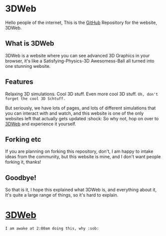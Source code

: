 # 3DWeb
Hello people of the internet, This is the [GitHub](https://github.com) Repository for the website, 3DWeb.

## What is 3DWeb
3DWeb is a website where you can see advanced 3D Graphics in your browser, it's like a Satisfying-Physics-3D Awesomess-Ball all turned into one stunning website.

## Features

Relaxing 3D simulations.
Cool 3D stuff.
Even more cool 3D stuff.
`Oh, don't forget the cool 3D Schtuff.`

But seriously, we have lots of pages, and lots of different simulations that you can interact with and watch, and this website is one of the only websites left that actually gets updated :shock:
So why not, hop on over to [3DWeb](https://pxslgames.github.io/3dweb) and experience it yourself.

## Forking etc
If you are planning on forking this repository, don't, I am happy to intake ideas from the community, but this website is mine, and I don't want people forking it, thanks!

## Goodbye!
So that is it, I hope this explained what 3DWeb is, and everything about it, It's quite a large range of things, so it's hard to explain.

# [3DWeb](https://pxslgames.github.io/3dweb)

`I am awake at 2:00am doing this, why :sob:`
